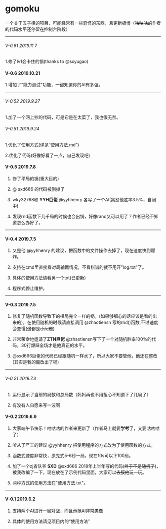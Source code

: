 # gomoku

一个关于五子棋的项目，可能经常有一些奇怪的东西，且更新极慢（~~咕咕咕的~~作者的代码水平还停留在控制台阶段）

---

###### V-0.61 2019.11.7

1.修了lv1会卡住的锅(thanks to @sxyugao)

#### V-0.6 2019.10.21

1.增加了"能力测试"功能，一键知道你的AI有多强。

---

###### V-0.52  2019.9.27

1.加了一个网上抄的代码，可是它是在太菜了，我也很无奈。

###### V-0.51 2019.9.24

1.优化了使用方式(详见“使用方法.md”)

2.优化了代码(好像好看了一点，自己发现吧)

#### V-0.5 2019.7.8

1. 修了平局的锅(重大目的)

2. @ sxd666 的代码被删掉了

3. wky32768和 **YYH巨佬** @yyhhenry 各写了一个AI(窝怼他胜率3.5%，自闭中)

4. 发现rnd函数下几千局的时候也会出锅，好像rand又可以用了？作者已经不知道怎么办好了。

---

#### V-0.4 2019.7.5

1. 又是他 @yyhhenry 的建议，把函数中的文件操作去掉了，现在速度快到爆炸。

2. 支持在cmd里直接看对局输赢情况，不看棋谱的就不用开"log.txt"了。

3. 具体的使用方法请看另一个txt(已更新)

4. 程序式停止维护。

---

#### V-0.3 2019.7.5

1. 修复了随机函数导致下的棋局完全一样的锅。(如果够细心的话应该是看的出来的)，在使用随机的时候请直接调用 @zhaotiensn 写的rnd()函数,不过速度会变慢(~~这都是小问题~~)

2. 非常荣幸地邀请了**ZTN巨佬** @zhaotiensn写下了一个对随机胜率100%的代码，30行爆踩全场才是他真正的水平。

3. @sxd666巨佬的代码已经跟随机一样水了，所以大家不要管他，他还在整改(其实是我的魔改出了锅)

---

###### V-0.21 2019.7.3

1. 运行显示了当前的局数和总局数（妈妈再也不用担心不知道下了几局了）

3. 有没有人自愿来写一波啊

#### V-0.2 2019.6.9
1. 大家端午节快乐！咕咕咕的作者来更新了（作者马上就要**学考**了，又要咕咕咕了）

2. 听从了严工的建议 @yyhhenry 把使用程序的方式改为了使用函数的方式。

3. 函数式速度非常快，原先式5-6秒一局，现在10s可以下100局。

4. 加了一个zj省队爷 **SXD** @sxd666 2018年上半年写的代码(~~终于不是随机了~~)，被我改编了一下，现在放在了示例代码里面，大家可以~~去膜他~~玩一玩。

5. 两种方式的使用方法在"使用方法.txt"。

---

#### V-0.1 2019.6.2 

1. 支持两个AI进行一局对战，~~而且示范AI非常愚蠢~~

2. 具体的使用方法请见项目内的“使用方法”

